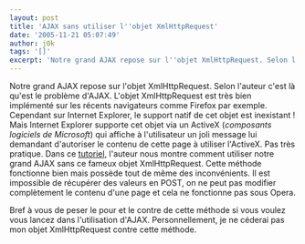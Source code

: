 ```yaml
---
layout: post
title: 'AJAX sans utiliser l''objet XmlHttpRequest'
date: '2005-11-21 05:07:49'
author: j0k
tags: '[]'
excerpt: 'Notre grand AJAX repose sur l''objet XmlHttpRequest. Selon l''auteur c''est là qu''est le problème d''AJAX. L''objet XmlHttpRequest est très bien implémenté sur les récents navigateurs comme Firefox par exemple. Cependant sur Internet Explorer, le support natif de cet objet est inexistant ! Mais Internet Explorer supporte cet objet via un ActiveX (*composants logiciels de      ...'
---
```


Notre grand AJAX repose sur l'objet XmlHttpRequest. Selon l'auteur c'est là qu'est le problème d'AJAX. L'objet XmlHttpRequest est très bien implémenté sur les récents navigateurs comme Firefox par exemple. Cependant sur Internet Explorer, le support natif de cet objet est inexistant ! Mais Internet Explorer supporte cet objet via un ActiveX (*composants logiciels de Microsoft*) qui affiche à l'utilisateur un joli message lui demandant d'autoriser le contenu de cette page à utiliser l'ActiveX. Pas très pratique.
Dans ce [tutoriel](http://www.phpit.net/article/ajax-php-without-xmlhttprequest/), l'auteur nous montre comment utiliser notre grand AJAX sans ce fameux objet XmlHttpRequest.   Cette méthode fonctionne bien mais possède tout de même des inconvénients. Il est impossible de récupérer des valeurs en POST, on ne peut pas modifier complètement le contenu d'une page et cela ne fonctionne pas sous Opera.

Bref à vous de peser le pour et le contre de cette méthode si vous voulez vous lancez dans l'utilisation d'AJAX. Personnellement, je ne céderai pas mon objet XmlHttpRequest contre cette méthode.
